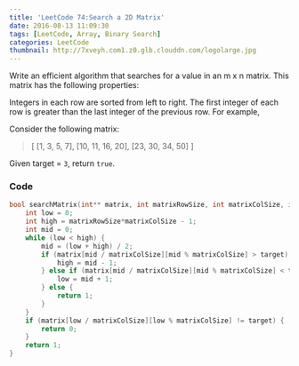 ```yaml
---
title: 'LeetCode 74:Search a 2D Matrix'
date: 2016-08-13 11:09:30
tags: [LeetCode, Array, Binary Search]
categories: LeetCode
thumbnail: http://7xveyh.com1.z0.glb.clouddn.com/logolarge.jpg
---
```

Write an efficient algorithm that searches for a value in an m x n matrix. This matrix has the following properties: <!--more-->

Integers in each row are sorted from left to right.
The first integer of each row is greater than the last integer of the previous row.
For example,

Consider the following matrix:

>[
  [1,   3,  5,  7],
  [10, 11, 16, 20],
  [23, 30, 34, 50]
]

Given target = `3`, return `true`.

### Code
```c
bool searchMatrix(int** matrix, int matrixRowSize, int matrixColSize, int target) {
    int low = 0;
    int high = matrixRowSize*matrixColSize - 1;
    int mid = 0;
    while (low < high) {
        mid = (low + high) / 2;
        if (matrix[mid / matrixColSize][mid % matrixColSize] > target) {
            high = mid - 1;
        } else if (matrix[mid / matrixColSize][mid % matrixColSize] < target) {
            low = mid + 1;
        } else {
            return 1;
        }
    }
    if (matrix[low / matrixColSize][low % matrixColSize] != target) {
        return 0;
    }
    return 1;
}
```